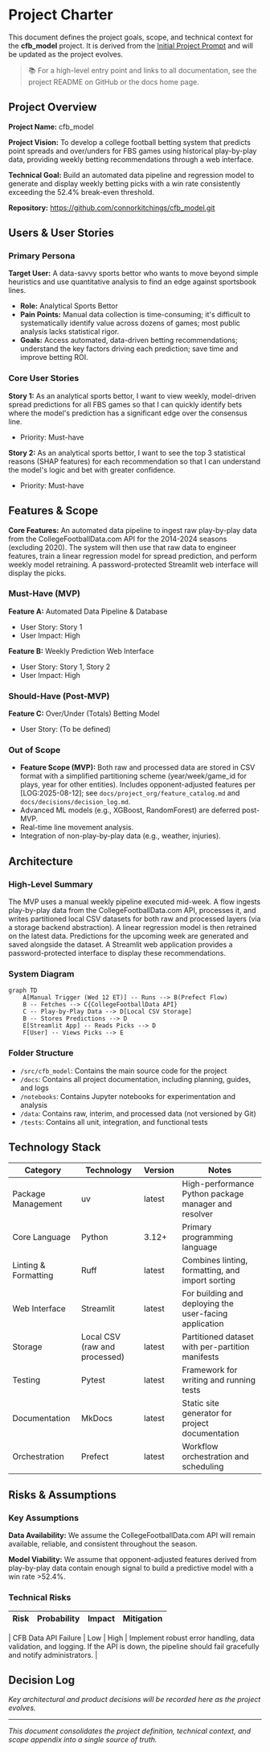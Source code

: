 # Project Charter

This document defines the project goals, scope, and technical context for the **cfb_model** project.
It is derived from the [Initial Project Prompt](../planning/initial_prompt.md) and will be updated
as the project evolves.

> 📚 For a high-level entry point and links to all documentation, see the project README on GitHub
or the docs home page.

## Project Overview

**Project Name:** cfb_model

**Project Vision:** To develop a college football betting system that predicts point spreads and
over/unders for FBS games using historical play-by-play data, providing weekly betting
recommendations through a web interface.

**Technical Goal:** Build an automated data pipeline and regression model to generate and display
weekly betting picks with a win rate consistently exceeding the 52.4% break-even threshold.

**Repository:** <https://github.com/connorkitchings/cfb_model.git>

## Users & User Stories

### Primary Persona

**Target User:** A data-savvy sports bettor who wants to move beyond simple heuristics and use
quantitative analysis to find an edge against sportsbook lines.

- **Role:** Analytical Sports Bettor
- **Pain Points:** Manual data collection is time-consuming; it's difficult to systematically
identify value across dozens of games; most public analysis lacks statistical rigor.
- **Goals:** Access automated, data-driven betting recommendations; understand the key factors
  driving each prediction; save time and improve betting ROI.

### Core User Stories

**Story 1:** As an analytical sports bettor, I want to view weekly, model-driven spread predictions
for all FBS games so that I can quickly identify bets where the model's prediction has a significant
edge over the consensus line.

- Priority: Must-have

**Story 2:** As an analytical sports bettor, I want to see the top 3 statistical reasons (SHAP
features) for each recommendation so that I can understand the model's logic and bet with greater
confidence.

- Priority: Must-have

## Features & Scope

**Core Features:** An automated data pipeline to ingest raw play-by-play data from the
CollegeFootballData.com API for the 2014-2024 seasons (excluding 2020). The system will then use
that raw data to engineer features, train a linear regression model for spread prediction, and
perform weekly model retraining. A password-protected Streamlit web interface will display the picks.

### Must-Have (MVP)

**Feature A:** Automated Data Pipeline & Database

- User Story: Story 1
- User Impact: High

**Feature B:** Weekly Prediction Web Interface

- User Story: Story 1, Story 2
- User Impact: High

### Should-Have (Post-MVP)

**Feature C:** Over/Under (Totals) Betting Model

- User Story: (To be defined)

### Out of Scope

- **Feature Scope (MVP):** Both raw and processed data are stored in CSV format with a simplified
  partitioning scheme (year/week/game_id for plays, year for other entities).
  Includes opponent-adjusted features per [LOG:2025-08-12]; see
  `docs/project_org/feature_catalog.md` and `docs/decisions/decision_log.md`.
- Advanced ML models (e.g., XGBoost, RandomForest) are deferred post-MVP.
- Real-time line movement analysis.
- Integration of non-play-by-play data (e.g., weather, injuries).

## Architecture

### High-Level Summary

The MVP uses a manual weekly pipeline executed mid-week. A flow ingests play-by-play data from the
CollegeFootballData.com API, processes it, and writes partitioned local CSV datasets for both raw
and processed layers (via a storage backend abstraction). A linear regression model is then retrained
on the latest data. Predictions for the upcoming week are generated and saved alongside the dataset.
A Streamlit web application provides a password-protected interface to display these recommendations.

### System Diagram

```mermaid
graph TD
    A[Manual Trigger (Wed 12 ET)] -- Runs --> B(Prefect Flow)
    B -- Fetches --> C{CollegeFootballData API}
    C -- Play-by-Play Data --> D[Local CSV Storage]
    B -- Stores Predictions --> D
    E[Streamlit App] -- Reads Picks --> D
    F[User] -- Views Picks --> E
```

### Folder Structure

- `/src/cfb_model`: Contains the main source code for the project
- `/docs`: Contains all project documentation, including planning, guides, and logs
- `/notebooks`: Contains Jupyter notebooks for experimentation and analysis
- `/data`: Contains raw, interim, and processed data (not versioned by Git)
- `/tests`: Contains all unit, integration, and functional tests

## Technology Stack

| Category | Technology | Version | Notes |
|----------|------------|---------|-------|
| Package Management | uv | latest | High-performance Python package manager and resolver |
| Core Language | Python | 3.12+ | Primary programming language |
| Linting & Formatting | Ruff | latest | Combines linting, formatting, and import sorting |
| Web Interface | Streamlit | latest | For building and deploying the user-facing application |
| Storage | Local CSV (raw and processed) | latest | Partitioned dataset with per-partition manifests |
| Testing | Pytest | latest | Framework for writing and running tests |
| Documentation | MkDocs | latest | Static site generator for project documentation |
| Orchestration | Prefect | latest | Workflow orchestration and scheduling |

## Risks & Assumptions

### Key Assumptions

**Data Availability:** We assume the CollegeFootballData.com API will remain available, reliable,
and consistent throughout the season.

**Model Viability:** We assume that opponent-adjusted features derived from play-by-play data
contain enough signal to build a predictive model with a win rate >52.4%.

### Technical Risks

| Risk | Probability | Impact | Mitigation |
|------|-------------|--------|------------|
<!-- markdownlint-disable-next-line MD013 -->
| CFB Data API Failure | Low | High | Implement robust error handling, data validation, and logging. If the API is down, the pipeline should fail gracefully and notify administrators. |

## Decision Log

*Key architectural and product decisions will be recorded here as the project evolves.*

---

*This document consolidates the project definition, technical context, and scope appendix into a
single source of truth.*
